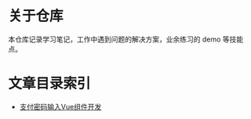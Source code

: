 # 关于仓库

本仓库记录学习笔记，工作中遇到问题的解决方案，业余练习的 demo 等技能点。

# 文章目录索引

- [支付密码输入Vue组件开发](https://github.com/feiyayshx/LearnNotebook/issues/1)
